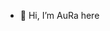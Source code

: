 - 👋 Hi, I’m AuRa here

<!---
AuRa123456/AuRa123456 is a ✨ special ✨ repository because its `README.md` (this file) appears on your GitHub profile.
You can click the Preview link to take a look at your changes.
--->
